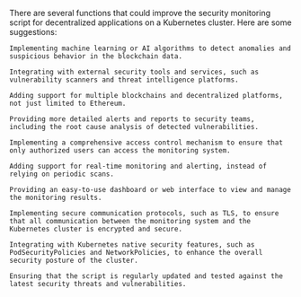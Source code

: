 There are several functions that could improve the security monitoring script for decentralized applications on a Kubernetes cluster. Here are some suggestions:

    Implementing machine learning or AI algorithms to detect anomalies and suspicious behavior in the blockchain data.

    Integrating with external security tools and services, such as vulnerability scanners and threat intelligence platforms.

    Adding support for multiple blockchains and decentralized platforms, not just limited to Ethereum.

    Providing more detailed alerts and reports to security teams, including the root cause analysis of detected vulnerabilities.

    Implementing a comprehensive access control mechanism to ensure that only authorized users can access the monitoring system.

    Adding support for real-time monitoring and alerting, instead of relying on periodic scans.

    Providing an easy-to-use dashboard or web interface to view and manage the monitoring results.

    Implementing secure communication protocols, such as TLS, to ensure that all communication between the monitoring system and the Kubernetes cluster is encrypted and secure.

    Integrating with Kubernetes native security features, such as PodSecurityPolicies and NetworkPolicies, to enhance the overall security posture of the cluster.

    Ensuring that the script is regularly updated and tested against the latest security threats and vulnerabilities.

